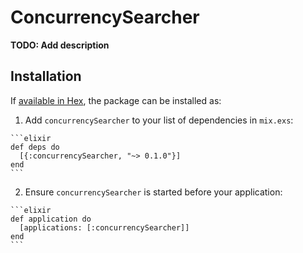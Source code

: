 # ConcurrencySearcher

**TODO: Add description**

## Installation

If [available in Hex](https://hex.pm/docs/publish), the package can be installed as:

  1. Add `concurrencySearcher` to your list of dependencies in `mix.exs`:

    ```elixir
    def deps do
      [{:concurrencySearcher, "~> 0.1.0"}]
    end
    ```

  2. Ensure `concurrencySearcher` is started before your application:

    ```elixir
    def application do
      [applications: [:concurrencySearcher]]
    end
    ```

